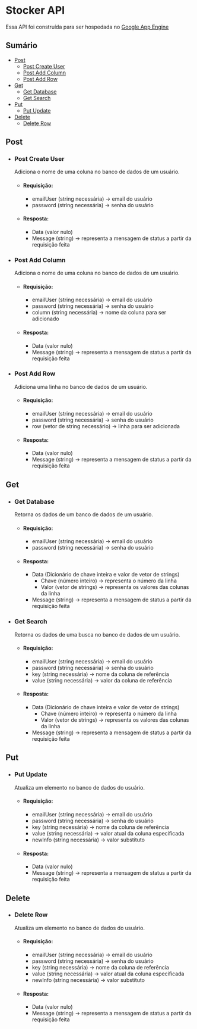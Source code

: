 # Stocker API
Essa API foi construída para ser hospedada no [Google App Engine](https://cloud.google.com/appengine?utm_source=google&utm_medium=cpc&utm_campaign=latam-BR-all-pt-dr-BKWS-all-all-trial-e-dr-1707800-LUAC0008673&utm_content=text-ad-none-any-DEV_c-CRE_429691579858-ADGP_Hybrid+%7C+BKWS+-+EXA+%7C+Txt_Compute-App+Engine-KWID_43700040358183168-kwd-372661972204&utm_term=KW_google+app+engine-ST_Google+App+Engine&gad_source=1&gclid=Cj0KCQjw6uWyBhD1ARIsAIMcADrLp9OH7ZanA0SE25fryGhjL1Nvudd8lf0lqZlnxi-DXEaYwtd8s5MaAsfuEALw_wcB&gclsrc=aw.ds&hl=pt_br) <br>

## Sumário
- [Post](#Post)
    - [Post Create User](#PostCreateUser)
    - [Post Add Column](#PostAddColumn)
    - [Post Add Row](#PostAddRow)
- [Get](#Get)
    - [Get Database](#GetDatabase)
    - [Get Search](#GetSearch)
- [Put](#Put)
    - [Put Update](#PutUpdate)
- [Delete](#Delete)
    - [Delete Row](#DeleteRow)

## <a id="Post">Post</a>
- ### <a id="PostCreateUser">Post Create User</a>
    Adiciona o nome de uma coluna no banco de dados de um usuário.
    - #### Requisição: 
        - emailUser (string necessária) -> email do usuário
        - password (string necessária) -> senha do usuário
    - #### Resposta: 
        - Data (valor nulo)
        - Message (string) -> representa a mensagem de status a partir da requisição feita
- ### <a id="PostAddColumn">Post Add Column</a>
    Adiciona o nome de uma coluna no banco de dados de um usuário.
    - #### Requisição: 
        - emailUser (string necessária) -> email do usuário
        - password (string necessária) -> senha do usuário
        - column (string necessária) -> nome da coluna para ser adicionado
    - #### Resposta: 
        - Data (valor nulo)
        - Message (string) -> representa a mensagem de status a partir da requisição feita
- ### <a id="PostAddRow">Post Add Row</a>
    Adiciona uma linha no banco de dados de um usuário.
    - #### Requisição: 
        - emailUser (string necessária) -> email do usuário
        - password (string necessária) -> senha do usuário
        - row (vetor de string necessário) -> linha para ser adicionada
    - #### Resposta: 
        - Data (valor nulo)
        - Message (string) -> representa a mensagem de status a partir da requisição feita

## <a id="Get">Get</a>
- ### <a id="GetDatabase">Get Database</a>
    Retorna os dados de um banco de dados de um usuário.
    - #### Requisição: 
        - emailUser (string necessária) -> email do usuário
        - password (string necessária) -> senha do usuário
    - #### Resposta: 
        - Data (Dicionário de chave inteira e valor de vetor de strings)
            - Chave (número inteiro) -> representa o número da linha
            - Valor (vetor de strings) -> representa os valores das colunas da linha
        - Message (string) -> representa a mensagem de status a partir da requisição feita
- ### <a id="GetSearch">Get Search</a>
    Retorna os dados de uma busca no banco de dados de um usuário.
    - #### Requisição: 
        - emailUser (string necessária) -> email do usuário
        - password (string necessária) -> senha do usuário
        - key (string necessária) -> nome da coluna de referência
        - value (string necessária) -> valor da coluna de referência
    - #### Resposta: 
        - Data (Dicionário de chave inteira e valor de vetor de strings)
            - Chave (número inteiro) -> representa o número da linha
            - Valor (vetor de strings) -> representa os valores das colunas da linha
        - Message (string) -> representa a mensagem de status a partir da requisição feita

## <a id="Put">Put</a>
- ### <a id="PutUpdate">Put Update</a>
    Atualiza um elemento no banco de dados do usuário.
    - #### Requisição: 
        - emailUser (string necessária) -> email do usuário
        - password (string necessária) -> senha do usuário
        - key (string necessária) -> nome da coluna de referência
        - value (string necessária) -> valor atual da coluna especificada
        - newInfo (string necessária) -> valor substituto
    - #### Resposta: 
        - Data (valor nulo)
        - Message (string) -> representa a mensagem de status a partir da requisição feita
## <a id="Delete">Delete</a>
- ### <a id="DeleteRow">Delete Row</a>
    Atualiza um elemento no banco de dados do usuário.
    - #### Requisição: 
        - emailUser (string necessária) -> email do usuário
        - password (string necessária) -> senha do usuário
        - key (string necessária) -> nome da coluna de referência
        - value (string necessária) -> valor atual da coluna especificada
        - newInfo (string necessária) -> valor substituto
    - #### Resposta: 
        - Data (valor nulo)
        - Message (string) -> representa a mensagem de status a partir da requisição feita
